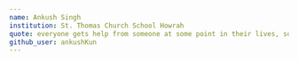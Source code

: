```yaml
---
name: Ankush Singh
institution: St. Thomas Church School Howrah
quote: everyone gets help from someone at some point in their lives, so someday you should help someone too
github_user: ankushKun
---
```

